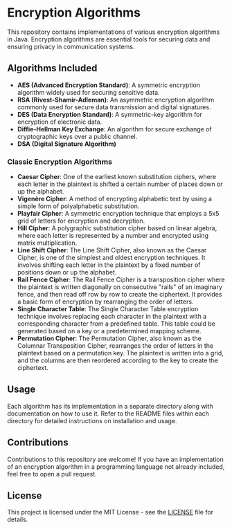 # Encryption Algorithms

This repository contains implementations of various encryption algorithms in Java. Encryption algorithms are essential tools for securing data and ensuring privacy in communication systems.

## Algorithms Included

- **AES (Advanced Encryption Standard)**: A symmetric encryption algorithm widely used for securing sensitive data.
- **RSA (Rivest-Shamir-Adleman)**: An asymmetric encryption algorithm commonly used for secure data transmission and digital signatures.
- **DES (Data Encryption Standard)**: A symmetric-key algorithm for encryption of electronic data.
- **Diffie-Hellman Key Exchange**: An algorithm for secure exchange of cryptographic keys over a public channel.
- **DSA (Digital Signature Algorithm)**

### Classic Encryption Algorithms
- **Caesar Cipher**: One of the earliest known substitution ciphers, where each letter in the plaintext is shifted a certain number of places down or up the alphabet.
- **Vigenère Cipher**: A method of encrypting alphabetic text by using a simple form of polyalphabetic substitution.
- **Playfair Cipher**: A symmetric encryption technique that employs a 5x5 grid of letters for encryption and decryption.
- **Hill Cipher**: A polygraphic substitution cipher based on linear algebra, where each letter is represented by a number and encrypted using matrix multiplication.
- **Line Shift Cipher**: The Line Shift Cipher, also known as the Caesar Cipher, is one of the simplest and oldest encryption techniques. It involves shifting each letter in the plaintext by a fixed number of positions down or up the alphabet.
- **Rail Fence Cipher**: The Rail Fence Cipher is a transposition cipher where the plaintext is written diagonally on consecutive "rails" of an imaginary fence, and then read off row by row to create the ciphertext. It provides a basic form of encryption by rearranging the order of letters.
- **Single Character Table**: The Single Character Table encryption technique involves replacing each character in the plaintext with a corresponding character from a predefined table. This table could be generated based on a key or a predetermined mapping scheme.
- **Permutation Cipher**: The Permutation Cipher, also known as the Columnar Transposition Cipher, rearranges the order of letters in the plaintext based on a permutation key. The plaintext is written into a grid, and the columns are then reordered according to the key to create the ciphertext.
## Usage

Each algorithm has its implementation in a separate directory along with documentation on how to use it. Refer to the README files within each directory for detailed instructions on installation and usage.

## Contributions

Contributions to this repository are welcome! If you have an implementation of an encryption algorithm in a programming language not already included, feel free to open a pull request.

## License
This project is licensed under the MIT License - see the [LICENSE](LICENSE) file for details.
